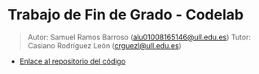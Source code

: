 # Trabajo de Fin de Grado - Codelab


> Autor: Samuel Ramos Barroso (alu01008165146@ull.edu.es)
> Tutor: Casiano Rodríguez León (crguezl@ull.edu.es)


* [Enlace al repositorio del código](https://github.com/ULL-ESIT-GRADOII-TFG/samuel-ramos-tfg)
